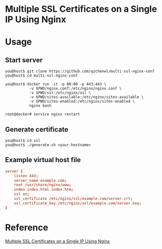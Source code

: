 # Multiple SSL Certificates on a Single IP Using Nginx

# Usage

## Start server

```
you@host$ git clone https://github.com/qzchenwl/multi-ssl-nginx-conf
you@host$ cd multi-ssl-nginx-conf

you@host$ docker run -it -p 80:80 -p 443:443 \
           -v $PWD/nginx.conf:/etc/nginx/nginx.conf \
           -v $PWD/ssl:/etc/nginx/ssl \
           -v $PWD/sites-available:/etc/nginx/sites-available \
           -v $PWD/sites-enabled:/etc/nginx/sites-enabled \
           nginx bash

root@docker# service nginx restart
```

## Generate certificate

```
you@host$ cd ssl
you@host$ ./generate.sh <your-hostname>
```

## Example virtual host file

```conf
server {
    listen 443;
    server_name example.com;
    root /usr/share/nginx/www;
    index index.html index.htm;
    ssl on;
    ssl_certificate /etc/nginx/ssl/example.com/server.crt;
    ssl_certificate_key /etc/nginx/ssl/example.com/server.key;
}
```

# Reference

[Multiple SSL Certificates on a Single IP Using Nginx](http://www.supportpro.com/blog/multiple-ssl-certificates-on-a-single-ip-using-nginx/)

